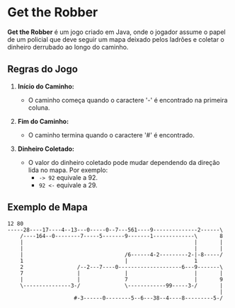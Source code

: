 # Get the Robber

**Get the Robber** é um jogo criado em Java, onde o jogador assume o papel de um policial que deve seguir um mapa deixado pelos ladrões e coletar o dinheiro derrubado ao longo do caminho.

## Regras do Jogo

1. **Início do Caminho:**
   - O caminho começa quando o caractere '-' é encontrado na primeira coluna.

2. **Fim do Caminho:**
   - O caminho termina quando o caractere '#' é encontrado.

3. **Dinheiro Coletado:**
   - O valor do dinheiro coletado pode mudar dependendo da direção lida no mapa. Por exemplo:
     - `-> 92` equivale a 92.
     - `92 <-` equivale a 29.

## Exemplo de Mapa

```plaintext
12 80
-----28----17----4--13---0-----0--7---561----9--------------2------\
    /----164--0--------7-----5-------9-------1-------------\       8
    |                                                      |       |
    |                                                      |       |
    |                                /6------4-2---------2-|-8-----/
    1                                |                     1
    2                 /--2---7----0--------------------6---9-------\
    7                 |              |                     |       |
    |                 |              7                     |       9
    \---------------3-/              \------------99-----3-/       |
                                                                   |
                     #-3------0--------5--6---38--4----8---------5-/
```
